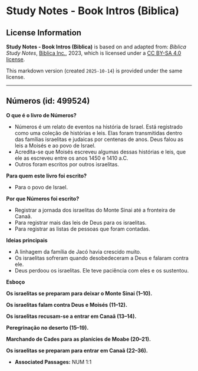 # Study Notes - Book Intros (Biblica)

## License Information

**Study Notes - Book Intros (Biblica)** is based on and adapted from: _Biblica Study Notes_, [Biblica Inc.](https://www.biblica.com/), 2023, which is licensed under a [CC BY-SA 4.0 license](https://creativecommons.org/licenses/by-sa/4.0/legalcode.en).

This markdown version (created `2025-10-14`) is provided under the same license.



--------------------------------

## Números (id: 499524)

**O que é o livro de Números?**

* Números é um relato de eventos na história de Israel. Está registrado como uma coleção de histórias e leis. Elas foram transmitidas dentro das famílias israelitas e judaicas por centenas de anos. Deus falou as leis a Moisés e ao povo de Israel.
* Acredita\-se que Moisés escreveu algumas dessas histórias e leis, que ele as escreveu entre os anos 1450 e 1410 a.C.
* Outros foram escritos por outros israelitas.

**Para quem este livro foi escrito?**

* Para o povo de Israel.

**Por que Números foi escrito?**

* Registrar a jornada dos israelitas do Monte Sinai até a fronteira de Canaã.
* Para registrar mais das leis de Deus para os israelitas.
* Para registrar as listas de pessoas que foram contadas.

**Ideias principais**

* A linhagem da família de Jacó havia crescido muito.
* Os israelitas sofreram quando desobedeceram a Deus e falaram contra ele.
* Deus perdoou os israelitas. Ele teve paciência com eles e os sustentou.

**Esboço**

**Os israelitas se preparam para deixar o Monte Sinai (1–10\).**

**Os israelitas falam contra Deus e Moisés (11–12\).**

**Os israelitas recusam\-se a entrar em Canaã (13–14\).**

**Peregrinação no deserto (15–19\).**

**Marchando de Cades para as planícies de Moabe (20–21\).**

**Os israelitas se preparam para entrar em Canaã (22–36\).**

* **Associated Passages:** NUM 1:1

